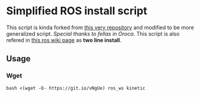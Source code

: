 # Simplified ROS install script

This script is kinda forked from [this very repository](https://github.com/oroca/oroca-ros-pkg)
and modified to be more generalized script. _Special thanks to fellas in Oroca_. This script is
also refered in [this ros wiki page](http://wiki.ros.org/ROS/Installation/TwoLineInstall) as
**two line install**.

## Usage
### Wget

    bash <(wget -O- https://git.io/vNgUe) ros_ws kinetic
